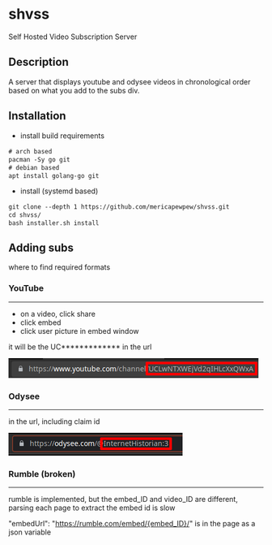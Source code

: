# shvss
Self Hosted Video Subscription Server

## Description
A server that displays youtube and odysee videos in chronological order based on what you add to the subs div.

## Installation
* install build requirements
```shell
# arch based
pacman -Sy go git
# debian based
apt install golang-go git
```
* install (systemd based)
```shell
git clone --depth 1 https://github.com/mericapewpew/shvss.git
cd shvss/
bash installer.sh install
```

## Adding subs
where to find required formats

### YouTube

---
* on a video, click share
* click embed
* click user picture in embed window

it will be the UC*************  in the url

![](.gitassets/youtube.png)

### Odysee

---
in the url, including claim id

![](.gitassets/odysee.png)

### Rumble (broken)

---
rumble is implemented, but the embed_ID and video_ID are different, parsing each page to extract the embed id is slow

"embedUrl": "https://rumble.com/embed/{embed_ID}/" is in the page as a json variable 